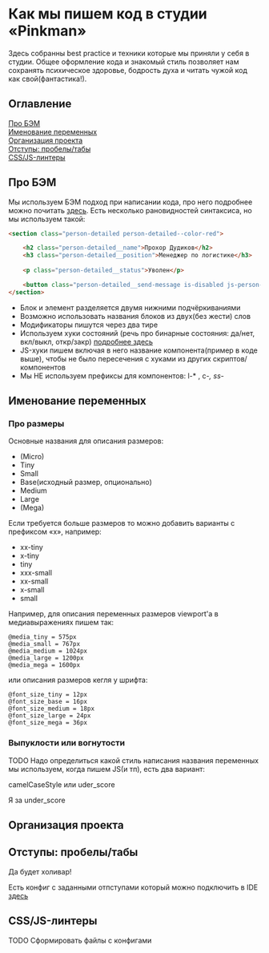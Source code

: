 # Как мы пишем код в студии «Pinkman»

Здесь собранны best practice и техники которые мы приняли у себя в студии. Общее оформление кода и знакомый стиль позволяет нам сохранять психическое здоровье, бодрость духа и читать чужой код как свой(фантастика!).

## Оглавление

[Про БЭМ](#bem)  
[Именование переменных](#variables)  
[Организация проекта](#project)  
[Отступы: пробелы/табы](#indents)  
[CSS/JS-линтеры](#linters)  

<h2 name="bem">Про БЭМ</h2>

Мы используем БЭМ подход при написании кода, про него подробнее можно почитать [здесь](https://ru.bem.info/methodology/quick-start/). Есть несколько рановидностей синтаксиса, но мы используем такой:
 
```html
<section class="person-detailed person-detailed--color-red">

    <h2 class="person-detailed__name">Прохор Дудиков</h2>
    <h3 class="person-detailed__position">Менеджер по логистике</h3>
    
    <p class="person-detailed__status">Уволен</p>

    <button class="person-detailed__send-message is-disabled js-person-detailed-button">Написать сообщение</button>
</section>
```

+ Блок и элемент разделяется двумя нижними подчёркиваниями
+ Возможно использовать названия блоков из двух(без жести) слов
+ Модификаторы пишутся через два тире
+ Используем хуки состояний (речь про бинарные состояния: да/нет, вкл/выкл, откр/закр) [подробнее здесь](https://github.com/chris-pearce/css-guidelines#state-hooks)
+ JS-хуки пишем включая в него название компонента(пример в коде выше), чтобы не было пересечения с хуками из других скриптов/компонентов
+ Мы НЕ используем префиксы для компонентов: l-* , c-*, ss-*

<h2 name="variables">Именование переменных</h2>

### Про размеры

Основные названия для описания размеров:

+ (Micro)
+ Tiny
+ Small
+ Base(исходный размер, опционально)
+ Medium
+ Large
+ (Mega)

Если требуется больше размеров то можно добавить варианты с префиксом «x», например:

+ xx-tiny
+ x-tiny
+ tiny
+ xxx-small
+ xx-small
+ x-small
+ small


Например, для описания переменных размеров viewport'а в медиавыражениях пишем так:

````stylus
@media_tiny = 575px
@media_small = 767px
@media_medium = 1024px
@media_large = 1200px
@media_mega = 1600px
````

или описания размеров кегля у шрифта:

````stylus
@font_size_tiny = 12px
@font_size_base = 16px
@font_size_medium = 18px
@font_size_large = 24px
@font_size_mega = 36px
```` 

### Выпуклости или вогнутости

TODO Надо определиться какой стиль написания названия переменных мы используем, когда пишем JS(и тп), есть два вариант:
 
camelCaseStyle или uder_score

Я за under_score

<h2 name="project">Организация проекта</h2>

<h2 name="indents">Отступы: пробелы/табы</h2>

Да будет холивар!

Есть конфиг с заданными отпступами который можно подключить в IDE [здесь](./.editorconfig)

<h2 name="linters">CSS/JS-линтеры</h2>

TODO Сформировать файлы с конфигами
